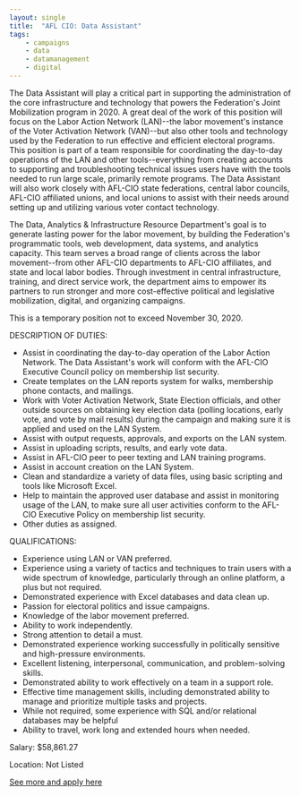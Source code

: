 ```yaml
---
layout: single
title:  "AFL CIO: Data Assistant"
tags: 
    - campaigns
    - data
    - datamanagement
    - digital
---
```

The Data Assistant will play a critical part in supporting the administration of the core infrastructure and technology that powers the Federation's Joint Mobilization program in 2020. A great deal of the work of this position will focus on the Labor Action Network (LAN)--the labor movement's instance of the Voter Activation Network (VAN)--but also other tools and technology used by the Federation to run effective and efficient electoral programs. This position is part of a team responsible for coordinating the day-to-day operations of the LAN and other tools--everything from creating accounts to supporting and troubleshooting technical issues users have with the tools needed to run large scale, primarily remote programs. The Data Assistant will also work closely with AFL-CIO state federations, central labor councils, AFL-CIO affiliated unions, and local unions to assist with their needs around setting up and utilizing various voter contact technology.

The Data, Analytics & Infrastructure Resource Department's goal is to generate lasting power for the labor movement, by building the Federation's programmatic tools, web development, data systems, and analytics capacity. This team serves a broad range of clients across the labor movement--from other AFL-CIO departments to AFL-CIO affiliates, and state and local labor bodies. Through investment in central infrastructure, training, and direct service work, the department aims to empower its partners to run stronger and more cost-effective political and legislative mobilization, digital, and organizing campaigns.

This is a temporary position not to exceed November 30, 2020.

DESCRIPTION OF DUTIES:

* Assist in coordinating the day-to-day operation of the Labor Action Network. The Data Assistant's work will conform with the AFL-CIO Executive Council policy on membership list security.
* Create templates on the LAN reports system for walks, membership phone contacts, and mailings.
* Work with Voter Activation Network, State Election officials, and other outside sources on obtaining key election data (polling locations, early vote, and vote by mail results) during the campaign and making sure it is applied and used on the LAN System.
* Assist with output requests, approvals, and exports on the LAN system.
* Assist in uploading scripts, results, and early vote data.
* Assist in AFL-CIO peer to peer texting and LAN training programs.
* Assist in account creation on the LAN System.
* Clean and standardize a variety of data files, using basic scripting and tools like Microsoft Excel.
* Help to maintain the approved user database and assist in monitoring usage of the LAN, to make sure all user activities conform to the AFL-CIO Executive Policy on membership list security.
* Other duties as assigned.

QUALIFICATIONS:

* Experience using LAN or VAN preferred.
* Experience using a variety of tactics and techniques to train users with a wide spectrum of knowledge, particularly through an online platform, a plus but not required.
* Demonstrated experience with Excel databases and data clean up.
* Passion for electoral politics and issue campaigns.
* Knowledge of the labor movement preferred.
* Ability to work independently.
* Strong attention to detail a must.
* Demonstrated experience working successfully in politically sensitive and high-pressure environments.
* Excellent listening, interpersonal, communication, and problem-solving skills.
* Demonstrated ability to work effectively on a team in a support role.
* Effective time management skills, including demonstrated ability to manage and prioritize multiple tasks and projects.
* While not required, some experience with SQL and/or relational databases may be helpful
* Ability to travel, work long and extended hours when needed.

Salary: $58,861.27

Location: Not Listed


[See more and apply here](https://aflcio.hirecentric.com/jobs/181313.html)
